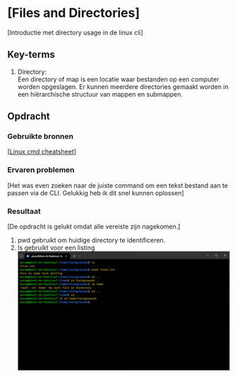 # [Files and Directories]  
[Introductie met directory usage in de linux cli]

## Key-terms  
1.  Directory:   
Een directory of map is een locatie waar bestanden op een computer worden opgeslagen. Er kunnen meerdere directories gemaakt worden in een hiërarchische structuur van mappen en submappen.

## Opdracht
### Gebruikte bronnen  
[[Linux cmd cheatsheet](https://cheatography.com/davechild/cheat-sheets/linux-command-line/)]

### Ervaren problemen  
[Het was even zoeken naar de juiste command om een tekst bestand aan te passen via de CLI. Gelukkig heb ik dit snel kunnen oplossen]

### Resultaat  
[De opdracht is gelukt omdat alle vereiste zijn nagekomen.]  
1.  pwd gebruikt om huidige directory te identificeren.  
2.  ls gebruikt voor een listing 
![Schermafbeelding](/00_includes/Week-1-img/files%26directories.png)